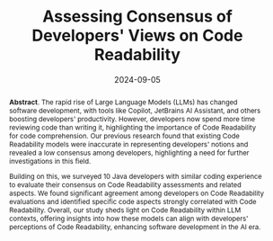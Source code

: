 ---
title: "Assessing Consensus of Developers' Views on Code Readability"
authors: '<i>Agnia Sergeyuk, Olga Lvova, Sergey Titov, Anastasiia Serova, Farid Bagirov, and Timofey Bryksin</i>'
status: "accepted"
collection: publications
permalink: /publications/2024-09-05-readability-consensus
date: 2024-09-05
venue: "<b>PPIG'24</b>"
level: 'Workshop'
pdf: 'https://arxiv.org/abs/2407.03790'
counter_id: 'C56'
abstract: "<p><b>Abstract</b>. The rapid rise of Large Language Models (LLMs) has changed software development, with tools like Copilot, JetBrains AI Assistant, and others boosting developers' productivity. However, developers now spend more time reviewing code than writing it, highlighting the importance of Code Readability for code comprehension. Our previous research found that existing Code Readability models were inaccurate in representing developers' notions and revealed a low consensus among developers, highlighting a need for further investigations in this field.</p><p>Building on this, we surveyed 10 Java developers with similar coding experience to evaluate their consensus on Code Readability assessments and related aspects. We found significant agreement among developers on Code Readability evaluations and identified specific code aspects strongly correlated with Code Readability. Overall, our study sheds light on Code Readability within LLM contexts, offering insights into how these models can align with developers' perceptions of Code Readability, enhancing software development in the AI era.</p>"
---